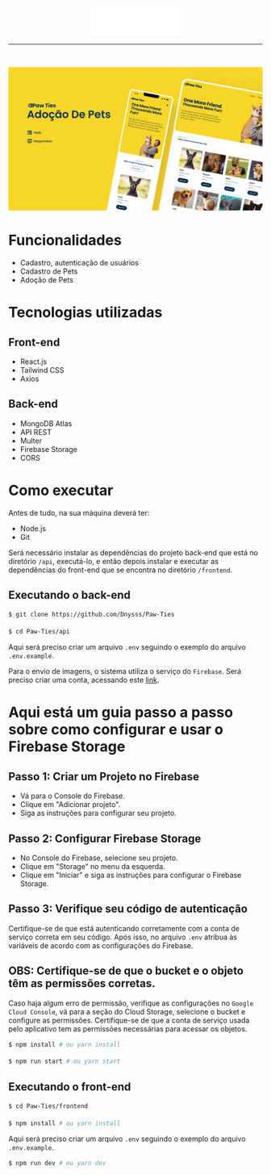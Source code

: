 <div align="center">
  <img width="200" src="frontend/src/assets/logo.png">
</div>

<hr>
<br>

![Logo](frontend/src/assets/thumbnail.png)

# Funcionalidades
- Cadastro, autenticação de usuários
- Cadastro de Pets
- Adoção de Pets

# Tecnologias utilizadas

## Front-end
- React.js
- Tailwind CSS
- Axios

## Back-end
- MongoDB Atlas
- API REST
- Multer
- Firebase Storage
- CORS

# Como executar
Antes de tudo, na sua máquina deverá ter:
- Node.js
- Git

Será necessário instalar as dependências do projeto back-end que está no diretório `/api`, executá-lo, e então depois instalar e executar as dependências do front-end que se encontra no diretório `/frontend`.

## Executando o back-end
```bash
$ git clone https://github.com/Dnysss/Paw-Ties

$ cd Paw-Ties/api

```
Aqui será preciso criar um arquivo `.env` seguindo o exemplo do arquivo `.env.example`.

Para o envio de imagens, o sistema utiliza o serviço do `Firebase`. Será preciso criar uma conta, acessando este <a href="https://firebase.google.com/">link</a>.
# Aqui está um guia passo a passo sobre como configurar e usar o Firebase Storage
## Passo 1: Criar um Projeto no Firebase
- Vá para o Console do Firebase.
- Clique em "Adicionar projeto".
- Siga as instruções para configurar seu projeto.
## Passo 2: Configurar Firebase Storage
- No Console do Firebase, selecione seu projeto.
- Clique em "Storage" no menu da esquerda.
- Clique em "Iniciar" e siga as instruções para configurar o Firebase Storage.

## Passo 3: Verifique seu código de autenticação
Certifique-se de que está autenticando corretamente com a conta de serviço correta em seu código.
 Após isso, no arquivo `.env` atribua às variáveis de acordo com as configurações do Firebase.

## OBS: Certifique-se de que o bucket e o objeto têm as permissões corretas.
Caso haja algum erro de permissão, verifique as configurações no `Google Cloud Console`, vá para a seção do Cloud Storage, selecione o bucket e configure as permissões. Certifique-se de que a conta de serviço usada pelo aplicativo tem as permissões necessárias para acessar os objetos.

```bash
$ npm install # ou yarn install

$ npm run start # ou yarn start
```
## Executando o front-end
```bash
$ cd Paw-Ties/frontend

$ npm install # ou yarn install
```

Aqui será preciso criar um arquivo `.env` seguindo o exemplo do arquivo `.env.example`.

```bash
$ npm run dev # ou yarn dev
```
